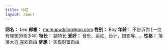 ```yaml
---
title: 标题
layout: about
---
```


**网名：** Leo
**邮箱：** mumupudding@qq.com
**性别：** Boy
**年龄：** 不告诉你 [一位有理想的青少年]
**特长：** 腿特长
**爱好：** 音乐、运动、设计、摄影等……
**性格：** 落落大方,喜欢自由
**梦想：** 实现财富自由
